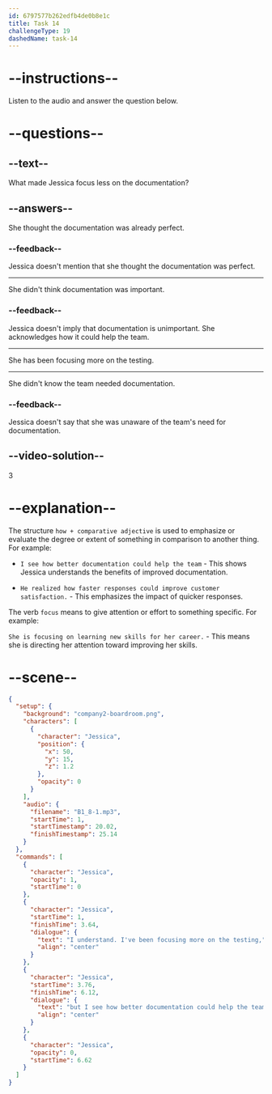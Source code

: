 ```yaml
---
id: 6797577b262edfb4de0b8e1c
title: Task 14
challengeType: 19
dashedName: task-14
---
```


<!-- (Audio) Jessica: I understand. I've been focusing more on the testing, but I see how better documentation could help the team. -->

# --instructions--

Listen to the audio and answer the question below.

# --questions--

## --text--

What made Jessica focus less on the documentation?

## --answers--

She thought the documentation was already perfect.

### --feedback--

Jessica doesn't mention that she thought the documentation was perfect.

---

She didn't think documentation was important.

### --feedback--

Jessica doesn't imply that documentation is unimportant. She acknowledges how it could help the team.

---

She has been focusing more on the testing.

---

She didn't know the team needed documentation.

### --feedback--

Jessica doesn't say that she was unaware of the team's need for documentation.

## --video-solution--

3

# --explanation--

The structure `how + comparative adjective` is used to emphasize or evaluate the degree or extent of something in comparison to another thing. For example:  

- `I see how better documentation could help the team` - This shows Jessica understands the benefits of improved documentation.

- `He realized how faster responses could improve customer satisfaction.` - This emphasizes the impact of quicker responses.

The verb `focus` means to give attention or effort to something specific. For example:

`She is focusing on learning new skills for her career.` - This means she is directing her attention toward improving her skills.

# --scene--

```json
{
  "setup": {
    "background": "company2-boardroom.png",
    "characters": [
      {
        "character": "Jessica",
        "position": {
          "x": 50,
          "y": 15,
          "z": 1.2
        },
        "opacity": 0
      }
    ],
    "audio": {
      "filename": "B1_8-1.mp3",
      "startTime": 1,
      "startTimestamp": 20.02,
      "finishTimestamp": 25.14
    }
  },
  "commands": [
    {
      "character": "Jessica",
      "opacity": 1,
      "startTime": 0
    },
    {
      "character": "Jessica",
      "startTime": 1,
      "finishTime": 3.64,
      "dialogue": {
        "text": "I understand. I've been focusing more on the testing,",
        "align": "center"
      }
    },
    {
      "character": "Jessica",
      "startTime": 3.76,
      "finishTime": 6.12,
      "dialogue": {
        "text": "but I see how better documentation could help the team.",
        "align": "center"
      }
    },
    {
      "character": "Jessica",
      "opacity": 0,
      "startTime": 6.62
    }
  ]
}
```
